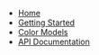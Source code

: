 * [Home](/)
* [Getting Started](getting-started.md)
* [Color Models](models.md)
* [API Documentation](/api)

